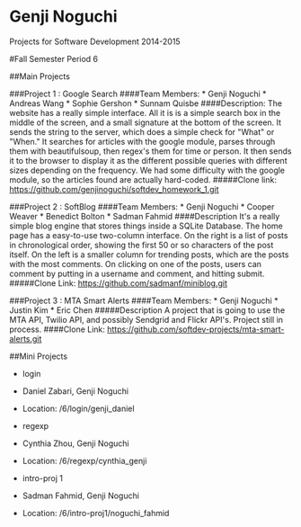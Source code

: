 Genji Noguchi
=============

Projects for Software Development 2014-2015

#Fall Semester
Period 6

##Main Projects

###Project 1 : Google Search
####Team Members:
	* Genji Noguchi
	* Andreas Wang
	* Sophie Gershon
	* Sunnam Quisbe
####Description:
The website has a really simple interface. All it is is a simple search box in the middle of the screen, and a small signature at the bottom of the screen.
It sends the string to the server, which does a simple check for "What" or "When." It searches for articles with the google module, parses through them with beautifulsoup, then regex's them for time or person. It then sends it to the browser to display it as the different possible queries with different sizes depending on the frequency.
We had some difficulty with the google module, so the articles found are actually hard-coded.
#####Clone link: https://github.com/genjinoguchi/softdev_homework_1.git


###Project 2 : SoftBlog
####Team Members:
	* Genji Noguchi
	* Cooper Weaver
	* Benedict Bolton
	* Sadman Fahmid
####Description
It's a really simple blog engine that stores things inside a SQLite Database. The home page has a easy-to-use two-column interface. On the right is a list of posts in chronological order, showing the first 50 or so characters of the post itself. On the left is a smaller column for trending posts, which are the posts with the most comments.
On clicking on one of the posts, users can comment by putting in a username and comment, and hitting submit.
#####Clone Link: https://github.com/sadmanf/miniblog.git


###Project 3 : MTA Smart Alerts
####Team Members:
	* Genji Noguchi
	* Justin Kim
	* Eric Chen
#####Description
A project that is going to use the MTA API, Twilio API, and possibly Sendgrid and Flickr API's.
Project still in process.
####Clone Link: https://github.com/softdev-projects/mta-smart-alerts.git




##Mini Projects
 * login
  * Daniel Zabari, Genji Noguchi
  * Location: /6/login/genji_daniel

 * regexp
  * Cynthia Zhou, Genji Noguchi
  * Location: /6/regexp/cynthia_genji

 * intro-proj 1
  * Sadman Fahmid, Genji Noguchi
  * Location: /6/intro-proj1/noguchi_fahmid 
